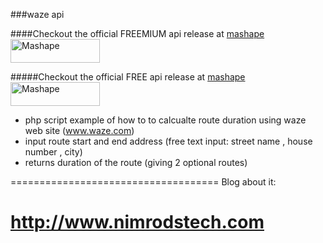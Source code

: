 ###waze api 

####Checkout the official FREEMIUM api release at <a href="https://www.mashape.com/bestapi/waze-calculate-route-duration?&amp;utm_campaign=mashape5-embed&amp;utm_medium=button&amp;utm_source=waze-calculate-route-duration&amp;utm_content=anchorlink&amp;utm_term=icon-dark"> mashape <img src="https://d1g84eaw0qjo7s.cloudfront.net/images/badges/badge-icon-dark-6460f8cc.png" width="143" height="38" alt="Mashape"></a>

#####Checkout the official FREE api release at <a href="https://www.mashape.com/bestapi/free-waze-route-calculation?&amp;utm_campaign=mashape5-embed&amp;utm_medium=button&amp;utm_source=free-waze-route-calculation&amp;utm_content=anchorlink&amp;utm_term=icon-light"> mashape <img src="https://d1g84eaw0qjo7s.cloudfront.net/images/badges/badge-icon-light-9e8eba63.png" width="143" height="38" alt="Mashape"></a>

* php script example of how to to calcualte route duration using waze web site (www.waze.com)
* input route start and end address (free text input: street name , house number , city)
* returns duration of the route (giving 2 optional routes)

====================================
Blog about it:

http://www.nimrodstech.com
====================================

